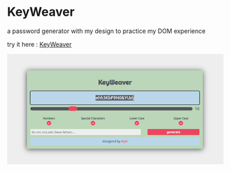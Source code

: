 # KeyWeaver

a password generator with my design to practice my DOM experience

try it here : [KeyWeaver](http://www.keyweaver.github.io)

![alt text](screenshot.png)
